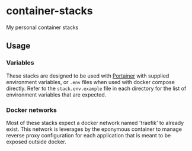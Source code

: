 # container-stacks

My personal container stacks

## Usage

### Variables

These stacks are designed to be used with [Portainer](https://portainer.io) with supplied environment variables, or `.env` files when used with docker compose directly.
Refer to the `stack.env.example` file in each directory for the list of environment variables that are expected.

### Docker networks

Most of these stacks expect a docker network named 'traefik' to already exist.
This network is leverages by the eponymous container to manage reverse proxy configuration for each application that is meant to be exposed outside docker.
